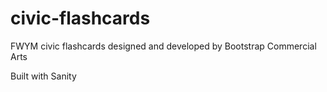 # civic-flashcards
FWYM civic flashcards designed and developed by Bootstrap Commercial Arts

Built with Sanity
